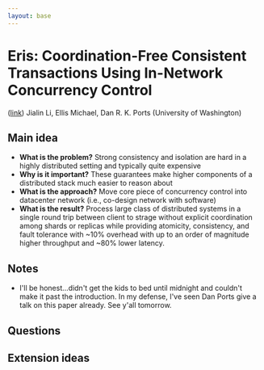 ```yaml
---
layout: base
---
```


# Eris: Coordination-Free Consistent Transactions Using In-Network Concurrency Control
([link](http://delivery.acm.org/10.1145/3140000/3132751/p104-li.pdf?ip=71.168.224.8&id=3132751&acc=OPEN&key=4D4702B0C3E38B35%2E4D4702B0C3E38B35%2E4D4702B0C3E38B35%2E6D218144511F3437&CFID=817327380&CFTOKEN=37195893&__acm__=1508816887_88b6a9d74daeee4bb5d7e05f1ecfbe89)) Jialin Li, Ellis Michael, Dan R. K. Ports (University of Washington)

## Main idea
- **What is the problem?** Strong consistency and isolation are hard in a highly distributed setting and typically quite expensive
- **Why is it important?** These guarantees make higher components of a distributed stack much easier to reason about
- **What is the approach?** Move core piece of concurrency control into datacenter network (i.e., co-design network with software)
- **What is the result?** Process large class of distributed systems in a single round trip between client to strage without explicit coordination among shards or replicas while providing atomicity, consistency, and fault tolerance with ~10% overhead with up to an order of magnitude higher throughput and ~80% lower latency.

## Notes
- I'll be honest...didn't get the kids to bed until midnight and couldn't make it past the introduction. In my defense, I've seen Dan Ports give a talk on this paper already. See y'all tomorrow.

## Questions

## Extension ideas
